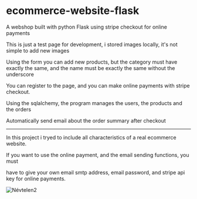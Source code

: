 # ecommerce-website-flask
A webshop built with python Flask using stripe checkout for online payments

This is just a test page for development, i stored images locally, it's not simple to add new images

Using the form you can add new products, but the category must have exactly the same, and the name must be exactly the same without the underscore

You can register to the page, and you can make online payments with stripe checkout.

Using the sqlalchemy, the program manages the users, the products and the orders

Automatically send email about the order summary after checkout

------------------------------------------------------------------------------

In this project i tryed to include all characteristics of a real ecommerce website.

If you want to use the online payment, and the email sending functions, you must

have to give your own email smtp address, email password, and stripe api key for online payments.

![Névtelen2](https://user-images.githubusercontent.com/95055034/189219286-508db789-bc20-4fc2-86e7-f09caec05c7b.png)
